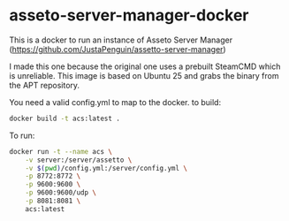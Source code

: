 # asseto-server-manager-docker

This is a docker to run an instance of Asseto Server Manager (https://github.com/JustaPenguin/assetto-server-manager)

I made this one because the original one uses a prebuilt SteamCMD which is unreliable. This image is based on Ubuntu 25 and grabs the binary from the APT repository.

You need a valid config.yml to map to the docker. to build:

```bash
docker build -t acs:latest .
```

To run:
```bash
docker run -t --name acs \
    -v server:/server/assetto \
    -v $(pwd)/config.yml:/server/config.yml \
    -p 8772:8772 \
    -p 9600:9600 \
    -p 9600:9600/udp \
    -p 8081:8081 \
    acs:latest
```

